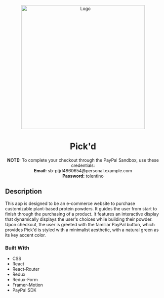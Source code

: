 <!-- Project Intro -->
<br />
<p align="center">
  <a href="https://tolentino-pickd.netlify.app/">
    <img src="https://jolentino.netlify.app/imgs/pickd.gif" alt="Logo" width="400">
  </a>

  <h1 align="center">Pick'd</h3>

  <p align="center">
    <b>NOTE:</b> To complete your checkout through the PayPal Sandbox, use these credentials:
    <br />
    <b>Email:</b> sb-ptjrl4860654@personal.example.com
    <br />
    <b>Password:</b> tolentino
  </p>
</p>

<!-- ABOUT THE PROJECT -->
## Description

This app is designed to be an e-commerce website to purchase customizable plant-based protein powders. It guides the user from start to finish through the purchasing of a product. It features an interactive display that dynamically displays the user's choices while building their powder. Upon checkout, the user is greeted with the familiar PayPal button, which provides  Pick'd is styled with a minimalist aesthetic, with a natural green as its key accent color.

### Built With 
* CSS
* React
* React-Router
* Redux
* Redux-Form
* Framer-Motion
* PayPal SDK
